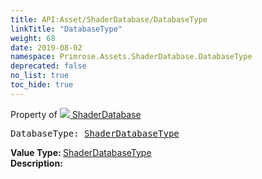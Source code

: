 ```yaml
---
title: API:Asset/ShaderDatabase/DatabaseType
linkTitle: "DatabaseType"
weight: 68
date: 2019-08-02
namespace: Primrose.Assets.ShaderDatabase.DatabaseType
deprecated: false
no_list: true
toc_hide: true
---
```

Property of <a href="/docs/api-reference/Class/ShaderDatabase"><img src="/icons/silk/default.png"/>&nbsp;ShaderDatabase</a>
<pre class="method-declaration">
DatabaseType: <a class="type" href="/docs/api-reference/Enum/ShaderDatabaseType">ShaderDatabaseType</a></pre>
<b>Value Type: </b>
<a class="type" href="/docs/api-reference/Enum/ShaderDatabaseType">ShaderDatabaseType</a>
<br/>
<b>Description: </b>